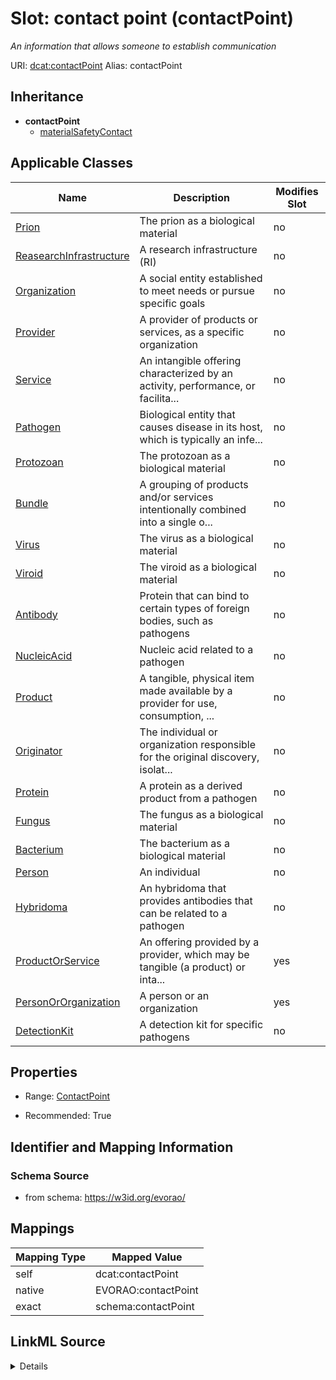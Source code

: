 

# Slot: contact point (contactPoint) 


_An information that allows someone to establish communication_





URI: [dcat:contactPoint](http://www.w3.org/ns/dcat#contactPoint)
Alias: contactPoint


## Inheritance

* **contactPoint**
    * [materialSafetyContact](materialSafetyContact.md)






## Applicable Classes

| Name | Description | Modifies Slot |
| --- | --- | --- |
| [Prion](Prion.md) | The prion as a biological material |  no  |
| [ReasearchInfrastructure](ReasearchInfrastructure.md) | A research infrastructure (RI) |  no  |
| [Organization](Organization.md) | A social entity established to meet needs or pursue specific goals |  no  |
| [Provider](Provider.md) | A provider of products or services, as a specific organization |  no  |
| [Service](Service.md) | An intangible offering characterized by an activity, performance, or facilita... |  no  |
| [Pathogen](Pathogen.md) | Biological entity that causes disease in its host, which is typically an infe... |  no  |
| [Protozoan](Protozoan.md) | The protozoan as a biological material |  no  |
| [Bundle](Bundle.md) | A grouping of products and/or services intentionally combined into a single o... |  no  |
| [Virus](Virus.md) | The virus as a biological material |  no  |
| [Viroid](Viroid.md) | The viroid as a biological material |  no  |
| [Antibody](Antibody.md) | Protein that can bind to certain types of foreign bodies, such as pathogens |  no  |
| [NucleicAcid](NucleicAcid.md) | Nucleic acid related to a pathogen |  no  |
| [Product](Product.md) | A tangible, physical item made available by a provider for use, consumption, ... |  no  |
| [Originator](Originator.md) | The individual or organization responsible for the original discovery, isolat... |  no  |
| [Protein](Protein.md) | A protein as a derived product from a pathogen |  no  |
| [Fungus](Fungus.md) | The fungus as a biological material |  no  |
| [Bacterium](Bacterium.md) | The bacterium as a biological material |  no  |
| [Person](Person.md) | An individual |  no  |
| [Hybridoma](Hybridoma.md) | An hybridoma that provides antibodies that can be related to a pathogen |  no  |
| [ProductOrService](ProductOrService.md) | An offering provided by a provider, which may be tangible (a product) or inta... |  yes  |
| [PersonOrOrganization](PersonOrOrganization.md) | A person or an organization |  yes  |
| [DetectionKit](DetectionKit.md) | A detection kit for specific pathogens |  no  |







## Properties

* Range: [ContactPoint](ContactPoint.md)

* Recommended: True





## Identifier and Mapping Information







### Schema Source


* from schema: https://w3id.org/evorao/




## Mappings

| Mapping Type | Mapped Value |
| ---  | ---  |
| self | dcat:contactPoint |
| native | EVORAO:contactPoint |
| exact | schema:contactPoint |




## LinkML Source

<details>
```yaml
name: contactPoint
description: An information that allows someone to establish communication
title: contact point
from_schema: https://w3id.org/evorao/
exact_mappings:
- schema:contactPoint
rank: 1000
slot_uri: dcat:contactPoint
alias: contactPoint
domain_of:
- PersonOrOrganization
- ProductOrService
range: ContactPoint
required: false
recommended: true
multivalued: false

```
</details>